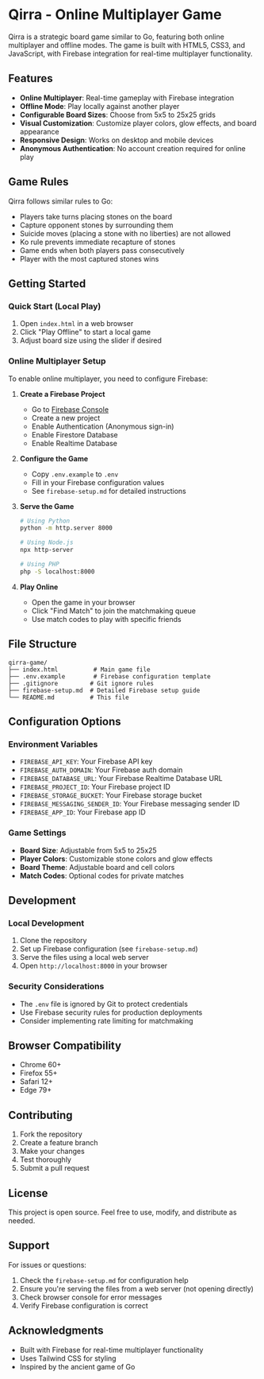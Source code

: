 # Qirra - Online Multiplayer Game

Qirra is a strategic board game similar to Go, featuring both online multiplayer and offline modes. The game is built with HTML5, CSS3, and JavaScript, with Firebase integration for real-time multiplayer functionality.

## Features

- **Online Multiplayer**: Real-time gameplay with Firebase integration
- **Offline Mode**: Play locally against another player
- **Configurable Board Sizes**: Choose from 5x5 to 25x25 grids
- **Visual Customization**: Customize player colors, glow effects, and board appearance
- **Responsive Design**: Works on desktop and mobile devices
- **Anonymous Authentication**: No account creation required for online play

## Game Rules

Qirra follows similar rules to Go:
- Players take turns placing stones on the board
- Capture opponent stones by surrounding them
- Suicide moves (placing a stone with no liberties) are not allowed
- Ko rule prevents immediate recapture of stones
- Game ends when both players pass consecutively
- Player with the most captured stones wins

## Getting Started

### Quick Start (Local Play)
1. Open `index.html` in a web browser
2. Click "Play Offline" to start a local game
3. Adjust board size using the slider if desired

### Online Multiplayer Setup
To enable online multiplayer, you need to configure Firebase:

1. **Create a Firebase Project**
   - Go to [Firebase Console](https://console.firebase.google.com/)
   - Create a new project
   - Enable Authentication (Anonymous sign-in)
   - Enable Firestore Database
   - Enable Realtime Database

2. **Configure the Game**
   - Copy `.env.example` to `.env`
   - Fill in your Firebase configuration values
   - See `firebase-setup.md` for detailed instructions

3. **Serve the Game**
   ```bash
   # Using Python
   python -m http.server 8000
   
   # Using Node.js
   npx http-server
   
   # Using PHP
   php -S localhost:8000
   ```

4. **Play Online**
   - Open the game in your browser
   - Click "Find Match" to join the matchmaking queue
   - Use match codes to play with specific friends

## File Structure

```
qirra-game/
├── index.html          # Main game file
├── .env.example        # Firebase configuration template
├── .gitignore         # Git ignore rules
├── firebase-setup.md  # Detailed Firebase setup guide
└── README.md          # This file
```

## Configuration Options

### Environment Variables
- `FIREBASE_API_KEY`: Your Firebase API key
- `FIREBASE_AUTH_DOMAIN`: Your Firebase auth domain
- `FIREBASE_DATABASE_URL`: Your Firebase Realtime Database URL
- `FIREBASE_PROJECT_ID`: Your Firebase project ID
- `FIREBASE_STORAGE_BUCKET`: Your Firebase storage bucket
- `FIREBASE_MESSAGING_SENDER_ID`: Your Firebase messaging sender ID
- `FIREBASE_APP_ID`: Your Firebase app ID

### Game Settings
- **Board Size**: Adjustable from 5x5 to 25x25
- **Player Colors**: Customizable stone colors and glow effects
- **Board Theme**: Adjustable board and cell colors
- **Match Codes**: Optional codes for private matches

## Development

### Local Development
1. Clone the repository
2. Set up Firebase configuration (see `firebase-setup.md`)
3. Serve the files using a local web server
4. Open `http://localhost:8000` in your browser

### Security Considerations
- The `.env` file is ignored by Git to protect credentials
- Use Firebase security rules for production deployments
- Consider implementing rate limiting for matchmaking

## Browser Compatibility

- Chrome 60+
- Firefox 55+
- Safari 12+
- Edge 79+

## Contributing

1. Fork the repository
2. Create a feature branch
3. Make your changes
4. Test thoroughly
5. Submit a pull request

## License

This project is open source. Feel free to use, modify, and distribute as needed.

## Support

For issues or questions:
1. Check the `firebase-setup.md` for configuration help
2. Ensure you're serving the files from a web server (not opening directly)
3. Check browser console for error messages
4. Verify Firebase configuration is correct

## Acknowledgments

- Built with Firebase for real-time multiplayer functionality
- Uses Tailwind CSS for styling
- Inspired by the ancient game of Go
